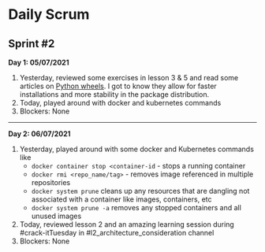 # Daily Scrum

## Sprint #2

__Day 1: 05/07/2021__

1. Yesterday, reviewed some exercises in lesson 3 & 5 and read some articles on [Python wheels](https://realpython.com/python-wheels/). I got to know they allow for faster installations and more stability in the package distribution. 
2. Today, played around with docker and kubernetes commands
3. Blockers: None

---

**Day 2: 06/07/2021**

1. Yesterday, played around with some docker and Kubernetes commands like 
   * `docker container stop <container-id` - stops a running container 
   * `docker rmi <repo_name/tag>` - removes image referenced in multiple repositories
   * `docker system prune` cleans up any resources that are dangling not associated with a container like images, containers, etc
   * `docker system prune -a` removes any stopped containers and all unused images
2. Today, reviewed lesson 2 and an amazing learning session during #crack-itTuesday in #l2_architecture_consideration channel
3. Blockers: None
